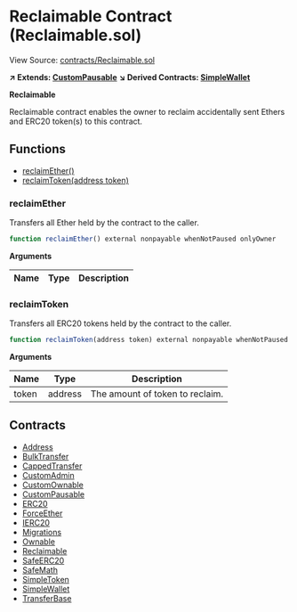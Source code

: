 # Reclaimable Contract (Reclaimable.sol)

View Source: [contracts/Reclaimable.sol](../contracts/Reclaimable.sol)

**↗ Extends: [CustomPausable](CustomPausable.md)**
**↘ Derived Contracts: [SimpleWallet](SimpleWallet.md)**

**Reclaimable**

Reclaimable contract enables the owner
to reclaim accidentally sent Ethers and ERC20 token(s)
to this contract.

## Functions

- [reclaimEther()](#reclaimether)
- [reclaimToken(address token)](#reclaimtoken)

### reclaimEther

Transfers all Ether held by the contract to the caller.

```js
function reclaimEther() external nonpayable whenNotPaused onlyOwner 
```

**Arguments**

| Name        | Type           | Description  |
| ------------- |------------- | -----|

### reclaimToken

Transfers all ERC20 tokens held by the contract to the caller.

```js
function reclaimToken(address token) external nonpayable whenNotPaused onlyOwner 
```

**Arguments**

| Name        | Type           | Description  |
| ------------- |------------- | -----|
| token | address | The amount of token to reclaim. | 

## Contracts

* [Address](Address.md)
* [BulkTransfer](BulkTransfer.md)
* [CappedTransfer](CappedTransfer.md)
* [CustomAdmin](CustomAdmin.md)
* [CustomOwnable](CustomOwnable.md)
* [CustomPausable](CustomPausable.md)
* [ERC20](ERC20.md)
* [ForceEther](ForceEther.md)
* [IERC20](IERC20.md)
* [Migrations](Migrations.md)
* [Ownable](Ownable.md)
* [Reclaimable](Reclaimable.md)
* [SafeERC20](SafeERC20.md)
* [SafeMath](SafeMath.md)
* [SimpleToken](SimpleToken.md)
* [SimpleWallet](SimpleWallet.md)
* [TransferBase](TransferBase.md)

